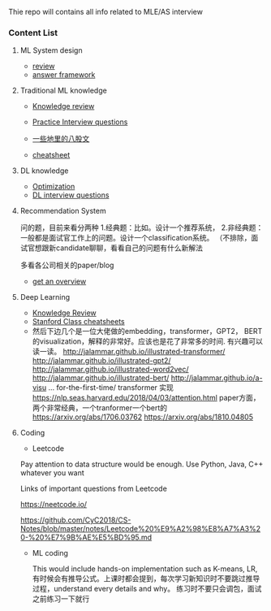Thie repo will contains all info related to MLE/AS interview

### Content List

1. ML System design
   - [review](https://github.com/JingruGong1023/MLE-AS-interview/blob/main/MLSystemDesign.md)
   - [answer framework](https://www.1point3acres.com/bbs/thread-585908-1-1.html)

2. Traditional ML knowledge

   - [Knowledge review](https://github.com/JingruGong1023/Machine_Learning/blob/main/ML_Review.md)

   - [Practice Interview questions](https://github.com/JingruGong1023/Machine_Learning/blob/main/Data_Science_Interview_Questions.md)

   - [一些地里的八股文](https://www.1point3acres.com/bbs/thread-713903-1-1.html)
   - [cheatsheet](https://github.com/JingruGong1023/MLE-AS-interview/blob/main/Data_Science_Cheatsheet.pdf)
   
3. DL knowledge
   - [Optimization](https://github.com/JingruGong1023/MLE-AS-interview/blob/main/Optimization.md)
   - [DL interview questions](https://github.com/JingruGong1023/MLE-AS-interview/blob/main/ML_Interview_Questions.md)

4. Recommendation System

   问的题，目前来看分两种
   1.经典题：比如。设计一个推荐系统，
   2.非经典题：一般都是面试官工作上的问题。设计一个classification系统。
   （不排除，面试官想跟新candidate聊聊，看看自己的问题有什么新解法

   多看各公司相关的paper/blog

   - [get an overview](https://towardsdatascience.com/recommender-systems-the-most-valuable-application-of-machine-learning-part-1-f96ecbc4b7f5)

5. Deep Learning
   - [Knowledge Review](https://github.com/JingruGong1023/Deep_Learning)
   - [Stanford Class cheatsheets](https://stanford.edu/~shervine/teaching/cs-230/)
   - 然后下边几个是一位大佬做的embedding，transformer，GPT2， BERT的visualization，解释的非常好。应该也是花了非常多的时间. 有兴趣可以读一读。
     http://jalammar.github.io/illustrated-transformer/
     http://jalammar.github.io/illustrated-gpt2/
     http://jalammar.github.io/illustrated-word2vec/
     http://jalammar.github.io/illustrated-bert/
     http://jalammar.github.io/a-visu ... for-the-first-time/
     transformer 实现
     https://nlp.seas.harvard.edu/2018/04/03/attention.html
     paper方面，两个非常经典，一个tranformer一个bert的
     https://arxiv.org/abs/1706.03762
     https://arxiv.org/abs/1810.04805

6. Coding

   - Leetcode

   Pay attention to data structure would be enough. Use Python, Java, C++ whatever you want 

   Links of  important questions from Leetcode

   https://neetcode.io/

   https://github.com/CyC2018/CS-Notes/blob/master/notes/Leetcode%20%E9%A2%98%E8%A7%A3%20-%20%E7%9B%AE%E5%BD%95.md

   - ML coding

     This would include hands-on implementation such as K-means, LR, 有时候会有推导公式。上课时都会提到，每次学习新知识时不要跳过推导过程，understand every details and why。 练习时不要只会调包，面试之前练习一下就行

